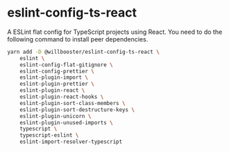 # eslint-config-ts-react

A ESLint flat config for TypeScript projects using React.
You need to do the following command to install peer dependencies.

```sh
yarn add -D @willbooster/eslint-config-ts-react \
    eslint \
    eslint-config-flat-gitignore \
    eslint-config-prettier \
    eslint-plugin-import \
    eslint-plugin-prettier \
    eslint-plugin-react \
    eslint-plugin-react-hooks \
    eslint-plugin-sort-class-members \
    eslint-plugin-sort-destructure-keys \
    eslint-plugin-unicorn \
    eslint-plugin-unused-imports \
    typescript \
    typescript-eslint \
    eslint-import-resolver-typescript
```

